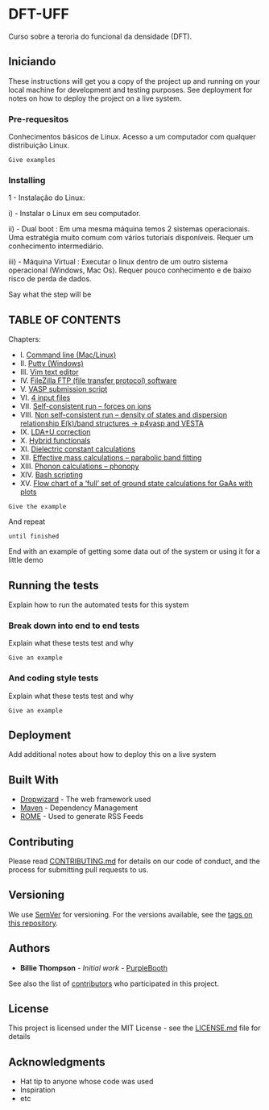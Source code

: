 # DFT-UFF

Curso sobre a teroria do funcional da densidade (DFT).

## Iniciando

These instructions will get you a copy of the project up and running on your local machine for development and testing purposes. See deployment for notes on how to deploy the project on a live system.

### Pre-requesitos

Conhecimentos básicos de Linux. Acesso a um computador com qualquer distribuição Linux.

```
Give examples
```

### Installing

1 - Instalação do Linux:

  i)   - Instalar o Linux em seu computador.
  
  ii)  - Dual boot : Em uma mesma máquina temos 2 sistemas operacionais. Uma estratégia muito comum com vários tutoriais disponíveis. Requer um conhecimento intermediário.
  
  iii) - Máquina Virtual :  Executar o linux dentro de um outro sistema operacional (Windows, Mac Os). Requer pouco conhecimento e de baixo risco de perda de dados.
 
Say what the step will be

## TABLE OF CONTENTS
Chapters:
- I.  	[Command line (Mac/Linux)](#chap1)
- II.  	[Putty (Windows)](#chap2)
- III. 	[Vim text editor](#chap3)
- IV.  	[FileZilla FTP (file transfer protocol) software](#chap4)
- V.  	[VASP submission script](#chap5)
- VI.   [4 input files](#chap6)
- VII.  [Self-consistent run – forces on ions](#chap7)
- VIII. [Non self-consistent run – density of states and dispersion relationship E(k)/band structures → p4vasp and VESTA](#chap8)
- IX.  	[LDA+U correction](#chap9)
- X.  	[Hybrid functionals](#chap10)
- XI.  	[Dielectric constant calculations](#chap11)
- XII.  [Effective mass calculations – parabolic band fitting](#chap12)
- XIII. [Phonon calculations – phonopy](#chap13)
- XIV.  [Bash scripting](#chap14)
- XV.   [Flow chart of a ‘full’ set of ground state calculations for GaAs with plots](#chap15)

```
Give the example
```

And repeat

```
until finished
```

End with an example of getting some data out of the system or using it for a little demo

## Running the tests

Explain how to run the automated tests for this system

### Break down into end to end tests

Explain what these tests test and why

```
Give an example
```

### And coding style tests

Explain what these tests test and why

```
Give an example
```

## Deployment

Add additional notes about how to deploy this on a live system

## Built With

* [Dropwizard](http://www.dropwizard.io/1.0.2/docs/) - The web framework used
* [Maven](https://maven.apache.org/) - Dependency Management
* [ROME](https://rometools.github.io/rome/) - Used to generate RSS Feeds

## Contributing

Please read [CONTRIBUTING.md](https://gist.github.com/PurpleBooth/b24679402957c63ec426) for details on our code of conduct, and the process for submitting pull requests to us.

## Versioning

We use [SemVer](http://semver.org/) for versioning. For the versions available, see the [tags on this repository](https://github.com/your/project/tags). 

## Authors

* **Billie Thompson** - *Initial work* - [PurpleBooth](https://github.com/PurpleBooth)

See also the list of [contributors](https://github.com/your/project/contributors) who participated in this project.

## License

This project is licensed under the MIT License - see the [LICENSE.md](LICENSE.md) file for details

## Acknowledgments

* Hat tip to anyone whose code was used
* Inspiration
* etc


